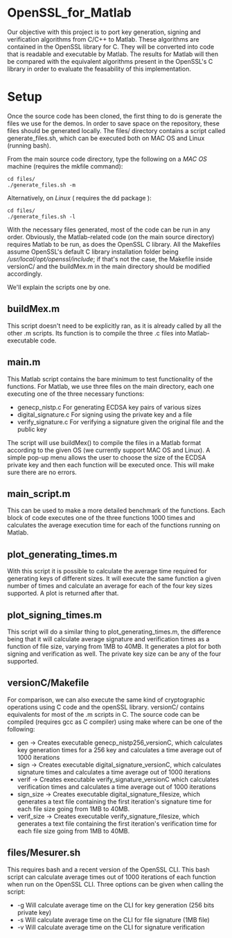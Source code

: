 # OpenSSL_for_Matlab

Our objective with this project is to port
key generation, signing and verification algorithms
from C/C++ to Matlab. These algorithms are contained in
the OpenSSL library for C. They will be converted into
code that is readable and executable by Matlab. The results
for Matlab will then be compared with  the equivalent algorithms present
in the OpenSSL's C library in order to evaluate the feasability of
this implementation.

# Setup

Once the source code has been cloned, the first thing to do is generate
the files we use for the demos. In order to save space on the repository,
these files should be generated locally. The files/ directory contains
a script called generate_files.sh, which can be executed both on MAC OS
and Linux (running bash).

From the main source code directory, type the following on a *MAC OS*
machine (requires the mkfile command):

```shell
cd files/
./generate_files.sh -m
```

Alternatively, on *Linux* ( requires the dd package ):

```shell
cd files/
./generate_files.sh -l
```

With the necessary files generated, most of the code can be run
in any order. Obviously, the Matlab-related code (on the main source
directory) requires Matlab to be run, as does the OpenSSL C library. All
the Makefiles assume OpenSSL's default C library
installation folder being */usr/local/opt/openssl/include*; if that's
not the case, the Makefile inside versionC/ and the buildMex.m in the
main directory should be modified accordingly.

We'll explain the scripts one by one.

## buildMex.m
This script doesn't need to be explicitly ran, as it is already called
by all the other .m scripts. Its function is to compile the three
.c files into Matlab-executable code.

## main.m
This Matlab script contains the bare minimum to test functionality of
the functions. For Matlab, we use three files on the main directory,
each one executing one of the three necessary functions:

+ genecp_nistp.c For generating ECDSA key pairs of various sizes
+ digital_signature.c For signing using the private key and a file
+ verify_signature.c For verifying a signature given the original file and the public key

The script will use buildMex() to compile the files in a Matlab format
according to the given OS (we currently support MAC OS and Linux). A
simple pop-up menu allows the user to choose the size of the ECDSA private
key and then each function will be executed once. This will make sure
there are no errors.

## main_script.m
This can be used to make a more detailed benchmark of the functions.
Each block of code executes one of the three functions 1000 times and
calculates the average execution time for each of the functions running
on Matlab.

## plot_generating_times.m
With this script it is possible to calculate the average time required
for generating keys of different sizes. It will execute the same function
a given number of times and calculate an average for each of the
four key sizes supported. A plot is returned after that.

## plot_signing_times.m
This script will do a similar thing to plot_generating_times.m, the
difference being that it will calculate average signature and verification
times as a function of file size, varying from 1MB to 40MB.
It generates a plot for both signing and verification as well. The
private key size can be any of the four supported.

## versionC/Makefile
For comparison, we can also execute the same kind of cryptographic operations using C code and the openSSL library. versionC/ contains equivalents
for most of the .m scripts in C. The source code can be compiled
(requires gcc as C compiler) using make <name> where <name> can be
one of the following:

+ gen -> Creates executable genecp_nistp256_versionC, which calculates key generation times for a 256 key and calculates a time average out of 1000 iterations 
+ sign -> Creates executable digital_signature_versionC, which calculates signature times and calculates a time average out of 1000 iterations
+ verif -> Creates executable verify_signature_versionC which calculates verification times and calculates a time average out of 1000 iterations
+ sign_size -> Creates executable digital_signature_filesize, which generates a text file containing the first iteration's signature time for each file size going from 1MB to 40MB.
+ verif_size -> Creates executable verify_signature_filesize, which generates a text file containing the first iteration's verification time for each file size going from 1MB to 40MB.

## files/Mesurer.sh
This requires bash and a recent version of the OpenSSL CLI. This bash
script can calculate average times out of 1000 iterations of each
function when run on the OpenSSL CLI. Three options can be given
when calling the script:

+ -g Will calculate average time on the CLI for key generation (256 bits private key)
+ -s Will calculate average time on the CLI for file signature (1MB file)
+ -v Will calculate average time on the CLI for signature verification

